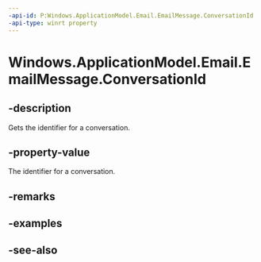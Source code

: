 ----api-id: P:Windows.ApplicationModel.Email.EmailMessage.ConversationId
-api-type: winrt property
---<!-- Property syntaxpublic string ConversationId { get; }--># Windows.ApplicationModel.Email.EmailMessage.ConversationId## -descriptionGets the identifier for a conversation.## -property-valueThe identifier for a conversation.## -remarks## -examples## -see-also